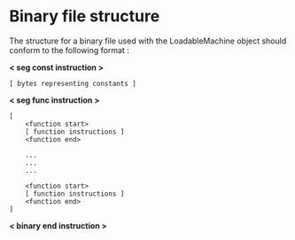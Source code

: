 # Binary file structure


The structure for a binary file used with the LoadableMachine object should conform to the following format : 


**< seg const instruction >**

    [ bytes representing constants ]

**< seg func instruction >**

    [
        <function start>
        [ function instructions ]
        <function end>

        ...
        ...
        ...

        <function start>
        [ function instructions ]
        <function end>
    ]

**< binary end instruction >**